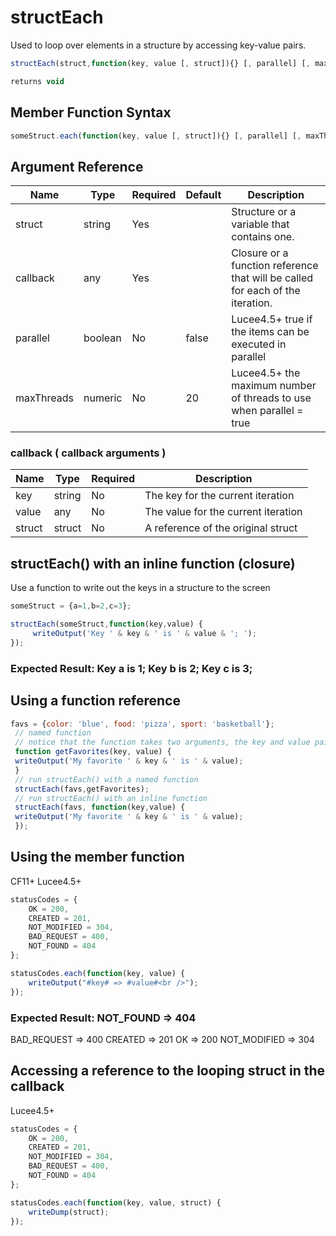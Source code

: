 # structEach

Used to loop over elements in a structure by accessing key-value pairs.

```javascript
structEach(struct,function(key, value [, struct]){} [, parallel] [, maxThreads])
```

```javascript
returns void
```

## Member Function Syntax

```javascript
someStruct.each(function(key, value [, struct]){} [, parallel] [, maxThreads])
```

## Argument Reference

| Name | Type | Required | Default | Description |
| --- | --- | --- | --- | --- |
| struct | string | Yes |  | Structure or a variable that contains one. |
| callback | any | Yes |  | Closure or a function reference that will be called for each of the iteration. |
| parallel | boolean | No | false | Lucee4.5+ true if the items can be executed in parallel |
| maxThreads | numeric | No | 20 | Lucee4.5+ the maximum number of threads to use when parallel = true |

### callback ( callback arguments )
| Name | Type | Required | Description |
| --- | --- | --- | --- |
| key | string | No | The key for the current iteration
| value | any | No | The value for the current iteration
| struct | struct | No | A reference of the original struct

## structEach() with an inline function (closure)

Use a function to write out the keys in a structure to the screen

```javascript
someStruct = {a=1,b=2,c=3};

structEach(someStruct,function(key,value) {
     writeOutput('Key ' & key & ' is ' & value & '; ');
});
```

### Expected Result: Key a is 1; Key b is 2; Key c is 3;

## Using a function reference

```javascript
favs = {color: 'blue', food: 'pizza', sport: 'basketball'}; 
 // named function 
 // notice that the function takes two arguments, the key and value pair of the current iteration of the structure's key-value pairs 
 function getFavorites(key, value) { 
 writeOutput('My favorite ' & key & ' is ' & value); 
 } 
 // run structEach() with a named function 
 structEach(favs,getFavorites); 
 // run structEach() with an inline function 
 structEach(favs, function(key,value) { 
 writeOutput('My favorite ' & key & ' is ' & value); 
 });
```

## Using the member function

CF11+ Lucee4.5+

```javascript
statusCodes = {
    OK = 200,
    CREATED = 201,
    NOT_MODIFIED = 304,
    BAD_REQUEST = 400,
    NOT_FOUND = 404
};

statusCodes.each(function(key, value) {
    writeOutput("#key# => #value#<br />");
});
```

### Expected Result: NOT_FOUND => 404
BAD_REQUEST => 400
CREATED => 201
OK => 200
NOT_MODIFIED => 304

## Accessing a reference to the looping struct in the callback

Lucee4.5+

```javascript
statusCodes = {
    OK = 200,
    CREATED = 201,
    NOT_MODIFIED = 304,
    BAD_REQUEST = 400,
    NOT_FOUND = 404
};

statusCodes.each(function(key, value, struct) {
    writeDump(struct);
});
```

